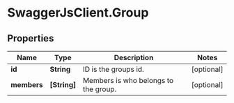# SwaggerJsClient.Group

## Properties
Name | Type | Description | Notes
------------ | ------------- | ------------- | -------------
**id** | **String** | ID is the groups id. | [optional] 
**members** | **[String]** | Members is who belongs to the group. | [optional] 


